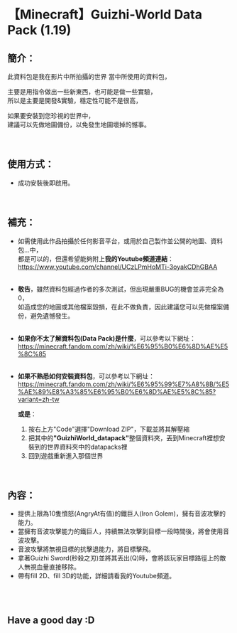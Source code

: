 # 【Minecraft】Guizhi-World Data Pack (1.19)

## <b>簡介</b>：
此資料包是我在影片中所拍攝的世界 當中所使用的資料包，<br>

主要是用指令做出一些新東西，也可能是做一些實驗，<br>
所以是主要是開發&實驗，穩定性可能不是很高，<br>

如果要安裝到您珍視的世界中，<br>
建議可以先做地圖備份，以免發生地圖壞掉的憾事。<br><br><br>


## <b>使用方式</b>：
- 成功安裝後即啟用。<br><br><br>


## <b>補充</b>：
- 如需使用此作品拍攝於任何影音平台，或用於自己製作並公開的地圖、資料包...中，<br>
都是可以的，但還希望能夠附上<b>我的Youtube頻道連結</b>：<br>
https://www.youtube.com/channel/UCzLPmHoMTi-3oyakCDhGBAA<br><br>

- <b>敬告</b>，雖然資料包經過作者的多次測試，但出現嚴重BUG的機會並非完全為0，<br>
  如造成您的地圖或其他檔案毀損，在此不做負責，因此建議您可以先做檔案備份，避免遺憾發生。<br><br>

- <b>如果你不太了解資料包(Data Pack)是什麼</b>，可以參考以下網址：<br>
    https://minecraft.fandom.com/zh/wiki/%E6%95%B0%E6%8D%AE%E5%8C%85<br><br>

- <b>如果不熟悉如何安裝資料包</b>，可以參考以下網址：<br>
    https://minecraft.fandom.com/zh/wiki/%E6%95%99%E7%A8%8B/%E5%AE%89%E8%A3%85%E6%95%B0%E6%8D%AE%E5%8C%85?variant=zh-tw

    <b>或是</b>：
    1. 按右上方"Code"選擇"Download ZIP"，下載並將其解壓縮
    2. 把其中的<b>"GuizhiWorld_datapack"</b>整個資料夾，丟到Minecraft裡想安裝到的世界資料夾中的datapacks裡
    3. 回到遊戲重新進入那個世界<br><br><br>



## <b>內容</b>：
- 提供上限為10隻憤怒(AngryAt有值)的鐵巨人(Iron Golem)，擁有音波攻擊的能力。<br>
- 當擁有音波攻擊能力的鐵巨人，持續無法攻擊到目標一段時間後，將會使用音波攻擊。<br>
- 音波攻擊將無視目標的抗擊退能力，將目標擊飛。<br>
- 拿著Guizhi Sword(秒殺之刃)並將其丟出(Q)時，會將該玩家目標路徑上的敵人無視血量直接移除。<br>
- 帶有fill 2D、fill 3D的功能，詳細請看我的Youtube頻道。<br>


<br><br>
## <b>Have a good day :D</b>
